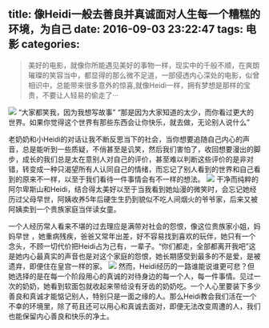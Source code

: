 title: 像Heidi一般去善良并真诚面对人生每一个糟糕的环境，为自己
date: 2016-09-03 23:22:47
tags: 电影
categories:
---
>美好的电影，就像你所能遇见美好的事物一样，现实中的千般不顺，在爽朗璀璨的笑容当中，都显得的那么微不足道，一部侵透内心深处的电影，似曾相识中，总能带来很多意外的惊喜,就像Heidi一样，拥有梦想是那样的宝贵，不要让人轻易的偷走了···

![](http://7xr8tf.com1.z0.glb.clouddn.com/h1.jpg)
“大家都笑我，因为我想写故事”
“那是因为大家知道的太少，而你看过更大的世界。如果你觉得这个世界有那些东西会让你快乐，就去做，无论别人说什么”
<!--more-->
老奶奶和小Heidi的对话让我不断反思当下的社会，当你想要追随自己内心的声音，总是能听到一些质疑，不俏甚至是讥笑，然后我们害怕了，收回想要漫出的脚步，成长的我们总是太在意别人对自己的评价，甚至难以判断这些评价的是非对错，转变成一种只渴望所有人认同自己的情绪，而忘记了别人看到的世界和自己看到的原来不一样，以至于我们看待一件事情会有不一样的想法。
![](http://7xr8tf.com1.z0.glb.clouddn.com/h2.jpg)
干净而纯粹的阿尔卑斯山和Heidi，结合得太美好以至于当我看到她灿漫的微笑时，会忘记她经历过父母早世，阿姨收养5年后硬生生扔到貌似不吃人间烟火的爷爷家，后来又被阿姨卖到一个贵族家庭当伴读女童。

一个人经历常人看来不堪的过去理应是满带对社会的怨恨，像这位贵族家小姐，妈妈早世 ，她重病残疾，爸爸又常年出差，好不容易找到喜欢的玩伴，她只有一个念头，不顾一切代价把Heidi占为己有，一辈子。“你们都走，全部都离开我吧”这是她内心最真实的声音也是对这个家庭的怨恨，她长期感受到最多的不是爱，是被遗弃，即便住在皇宫一样的家。
![](http://7xr8tf.com1.z0.glb.clouddn.com/h3.jpg)
然而，Heidi经历的一路谁能说谁更可悲？但她选择的是在每一个阶段用心的真诚的对待身边的每一个人，每一件事情。见过一次的奶奶，她看到软面包就收起来带给没有牙齿的奶奶吃。一个人心里要装下多少善良和真诚才能惦记别人，特别只是一面之缘的人。那么Heidi教会我们活在一个不幸的环境里，除了苟且还可以用心和真诚去面对，即便无法改变周遭的人，我们也能保留内心善良和快乐的净土。
